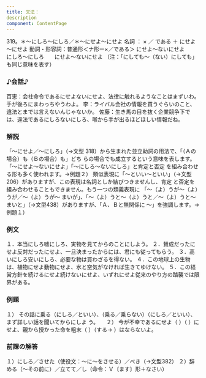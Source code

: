 ```yaml
---
title: 文法：
description
component: ContentPage
---
```



319。＊～にしろ～にしろ／＊～にせよ～にせよ
名詞 ： × ／ である ＋ にせよ～にせよ
動詞・形容詞：普通形＜ナ形ー×／である＞ にせよ～ないにせよ
      にしろ～にしろ
      にせよ～ないにせよ
（注：「にしても～（ない）にしても」も同じ意味を表す）
### ♪会話♪
百恵：会社命令であるにせよないにせよ、法律に触れるようなことはまずいわ。手が後ろにまわっちやうわよ。
李：ライバル会社の情報を買うぐらいのこと、違法とまでは言えないんじゃないか。
佐藤：生き馬の目を抜く企業競争下では、違法であるにしろないにしろ、喉から手が出るほどほしい情報だね。
### 解説
「～にせよ／～にしろ」（→文型 318）から生まれた並立助詞の用法で、「（Ａの場合）も（Ｂの場合）も」どち らの場合でも成立するという意味を表します。「～にせよ～ないにせよ」「～にしろ～ないにしろ」と肯定と否定 を組み合わせる形も多く使われます。→例題２）
類似表現に「～といい～といい」（→文型 206）がありますが、この表現は名詞としか結びつきませんし、肯定 と否定を組み合わせることもできません。もう一つの類義表現に 「～（よ）うが～（よ）うが／～（よ）うが～ まいが」、「～（よ）うと～（よ）うと／～（よ）うと～まいと」（→文型438）がありますが、「Ａ、Ｂと無関係に
～」を強調します。→例題１）
### 例文
１．本当にしろ嘘にしろ、実物を見てからのことにしよう。
２．賛成だったにせよ反対だったにせよ、一旦決まったからには、君にも従ってもらう。
３．高いにしろ安いにしろ、必要な物は買わざるを得ない。
４．この地球上の生物は、植物にせよ動物にせよ、水と空気がなければ生きてゆけない。
５．この経営方針を続けるにせよ続けないにせよ、いずれにせよ従来のやり方の踏襲では限界がある。
### 例題
１） その話に乗る（にしろ／といい）、（乗る／乗らない）（にしろ／といい）、まず詳しい話を聞いてからにしよ
う。    
２） 今が不幸であるにせよ（ ）（ ）にせよ、親から授かった命を粗末（ ）（する→ ）はならないよ。
### 前課の解答
１）にしろ／させた（使役文：～に～をさせる）／べき（→文型382）
２）辞める（～その前に）／立てて／し（命令：Ｖ〔ます〕形＋なさい）
